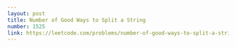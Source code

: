 ```yaml
---
layout: post
title: Number of Good Ways to Split a String
number: 1525
link: https://leetcode.com/problems/number-of-good-ways-to-split-a-string
---
```

